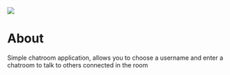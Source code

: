 <div>
    <img src="https://img.shields.io/badge/License-MIT-blue.svg">
</div>

# About
Simple chatroom application, allows you to choose a username and enter a chatroom to talk to others connected in the room
